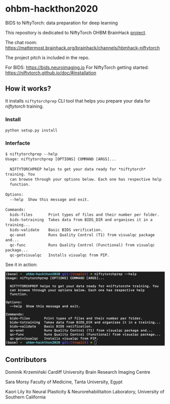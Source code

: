 # ohbm-hackthon2020
BIDS to NiftyTorch: data preparation for deep learning

This repository is dedicated to NiftyTorch OHBM BrainHack [project](https://github.com/ohbm/hackathon2020/issues/85).

The chat room: https://mattermost.brainhack.org/brainhack/channels/hbmhack-niftytorch

The project pitch is included in the repo. 

For BIDS: https://bids.neuroimaging.io
For NiftyTorch getting started: https://niftytorch.github.io/doc/#installation


## How it works?

It installs `niftytorchprep` CLI tool that helps you prepare your data for *niftytorch* training.

### Install
```
python setup.py install
```

### Interfacte
```
$ niftytorchprep --help  
Usage: niftytorchprep [OPTIONS] COMMAND [ARGS]...

  NIFTYTORCHPREP helps to get your data ready for *niftytorch* training. You
  can browse through your options below. Each one has respective help
  function.

Options:
  --help  Show this message and exit.

Commands:
  bids-files       Print types of files and their number per folder.
  bids-totraining  Takes data from BIDS_DIR and organises it in a training...
  bids-validate    Basic BIDS verification.
  qc-anat          Runs Quality Control (T1) from visualqc package and...
  qc-func          Runs Quality Control (Functional) from visualqc package...
  qc-getvisualqc   Installs visualqc from PIP.
```

See it in action:

![nitrytorchprep demo](extras/niftytorch.gif "nitrytorchprep demo")

## Contributors
Dominik Krzemiński
Cardiff University Brain Research Imaging Centre

Sara Morsy 
Faculty of Medicine, Tanta University, Egypt

Kaori Lily Ito
Neural Plasticity & Neurorehabilitaiton Laboratory, University of Southern California
